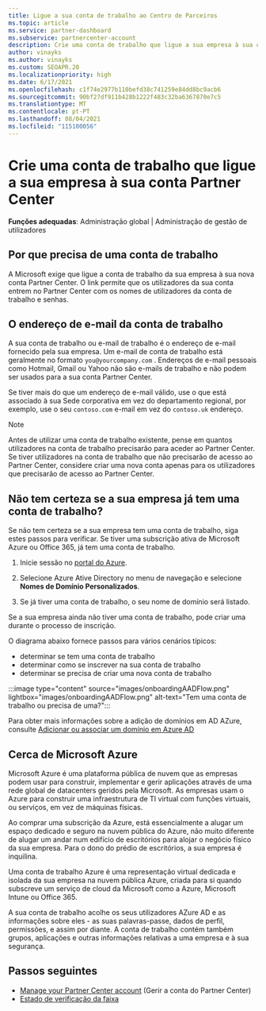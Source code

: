 ```yaml
---
title: Ligue a sua conta de trabalho ao Centro de Parceiros
ms.topic: article
ms.service: partner-dashboard
ms.subservice: partnercenter-account
description: Crie uma conta de trabalho que ligue a sua empresa à sua conta Partner Center. Isto permite que os colaboradores da sua empresa acedam ao Partner Center.
author: vinayks
ms.author: vinayks
ms.custom: SEOAPR.20
ms.localizationpriority: high
ms.date: 6/17/2021
ms.openlocfilehash: c1f74e2977b110befd38c741259e84dd8bc9acb6
ms.sourcegitcommit: 90bf27df911b428b1222f483c32ba6367870e7c5
ms.translationtype: MT
ms.contentlocale: pt-PT
ms.lasthandoff: 08/04/2021
ms.locfileid: "115100056"
---
```

# <a name="create-a-work-account-that-links-your-company-to-your-partner-center-account"></a>Crie uma conta de trabalho que ligue a sua empresa à sua conta Partner Center

**Funções adequadas**: Administração global | Administração de gestão de utilizadores

## <a name="why-you-need-a-work-account"></a>Por que precisa de uma conta de trabalho

A Microsoft exige que ligue a conta de trabalho da sua empresa à sua nova conta Partner Center. O link permite que os utilizadores da sua conta entrem no Partner Center com os nomes de utilizadores da conta de trabalho e senhas.

## <a name="the-work-account-email-address"></a>O endereço de e-mail da conta de trabalho

A sua conta de trabalho ou e-mail de trabalho é o endereço de e-mail fornecido pela sua empresa. Um e-mail de conta de trabalho está geralmente no formato `you@yourcompany.com` . Endereços de e-mail pessoais como Hotmail, Gmail ou Yahoo não são e-mails de trabalho e não podem ser usados para a sua conta Partner Center.

Se tiver mais do que um endereço de e-mail válido, use o que está associado à sua Sede corporativa em vez do departamento regional, por exemplo, use o seu `contoso.com` e-mail em vez do `contoso.uk` endereço.

> [!NOTE]  
> Antes de utilizar uma conta de trabalho existente, pense em quantos utilizadores na conta de trabalho precisarão para aceder ao Partner Center. Se tiver utilizadores na conta de trabalho que não precisarão de acesso ao Partner Center, considere criar uma nova conta apenas para os utilizadores que precisarão de acesso ao Partner Center.

## <a name="not-sure-if-your-company-already-has-a-work-account"></a>Não tem certeza se a sua empresa já tem uma conta de trabalho?

Se não tem certeza se a sua empresa tem uma conta de trabalho, siga estes passos para verificar. Se tiver uma subscrição ativa de Microsoft Azure ou Office 365, já tem uma conta de trabalho.

1. Inicie sessão no [portal do Azure](https://portal.azure.com).

2. Selecione Azure Ative Directory no menu de navegação e selecione **Nomes de Domínio Personalizados**.

3. Se já tiver uma conta de trabalho, o seu nome de domínio será listado.

Se a sua empresa ainda não tiver uma conta de trabalho, pode criar uma durante o processo de inscrição.

O diagrama abaixo fornece passos para vários cenários típicos:

- determinar se tem uma conta de trabalho
- determinar como se inscrever na sua conta de trabalho
- determinar se precisa de criar uma nova conta de trabalho

:::image type="content" source="images/onboardingAADFlow.png" lightbox="images/onboardingAADFlow.png" alt-text="Tem uma conta de trabalho ou precisa de uma?":::

Para obter mais informações sobre a adição de domínios em AD AZure, consulte [Adicionar ou associar um domínio em Azure AD](/azure/active-directory/active-directory-add-domain)

## <a name="about-microsoft-azure"></a>Cerca de Microsoft Azure

Microsoft Azure é uma plataforma pública de nuvem que as empresas podem usar para construir, implementar e gerir aplicações através de uma rede global de datacenters geridos pela Microsoft. As empresas usam o Azure para construir uma infraestrutura de TI virtual com funções virtuais, ou serviços, em vez de máquinas físicas.

Ao comprar uma subscrição da Azure, está essencialmente a alugar um espaço dedicado e seguro na nuvem pública do Azure, não muito diferente de alugar um andar num edifício de escritórios para alojar o negócio físico da sua empresa. Para o dono do prédio de escritórios, a sua empresa é inquilina.

Uma conta de trabalho Azure é uma representação virtual dedicada e isolada da sua empresa na nuvem pública Azure, criada para si quando subscreve um serviço de cloud da Microsoft como a Azure, Microsoft Intune ou Office 365.

A sua conta de trabalho acolhe os seus utilizadores AZure AD e as informações sobre eles - as suas palavras-passe, dados de perfil, permissões, e assim por diante. A conta de trabalho contém também grupos, aplicações e outras informações relativas a uma empresa e à sua segurança.

## <a name="next-steps"></a>Passos seguintes

- [Manage your Partner Center account](partner-center-account-setup.md) (Gerir a conta do Partner Center)
- [Estado de verificação da faixa](verification-responses.md)
